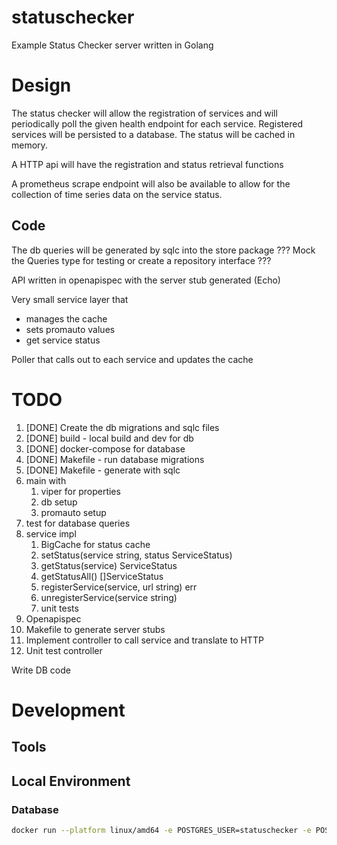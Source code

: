 # statuschecker
Example Status Checker server written in Golang

# Design

The status checker will allow the registration of services and will periodically poll the given health 
endpoint for each service. Registered services will be persisted to a database. The status will be cached in memory.

A HTTP api will have the registration and status retrieval functions

A prometheus scrape endpoint will also be available to allow for the collection of time series data on the service status.


## Code

The db queries will be generated by sqlc into the store package
??? Mock the Queries type for testing or create a repository interface ???

API written in openapispec with the server stub generated (Echo)

Very small service layer that 
* manages the cache 
* sets promauto values
* get service status

Poller that calls out to each service and updates the cache




# TODO

1. [DONE] Create the db migrations and sqlc files
2. [DONE] build - local build and dev for db
3. [DONE] docker-compose for database
4. [DONE] Makefile - run database migrations
5. [DONE] Makefile - generate with sqlc
6. main with 
   1. viper for properties
   2. db setup
   3. promauto setup
7. test for database queries
8. service impl
   1. BigCache for status cache
   2. setStatus(service string, status ServiceStatus)
   3. getStatus(service) ServiceStatus
   4. getStatusAll() []ServiceStatus
   5. registerService(service, url string) err
   6. unregisterService(service string)
   7. unit tests
9. Openapispec
10. Makefile to generate server stubs
11. Implement controller to call service and translate to HTTP
12. Unit test controller


Write DB code




# Development

## Tools

## Local Environment

### Database

```bash
docker run --platform linux/amd64 -e POSTGRES_USER=statuschecker -e POSTGRES_PASSWORD=password -e POSTGRES_DB=fullstackdb -p 5432:5432 postgres:11.10-alpine
```